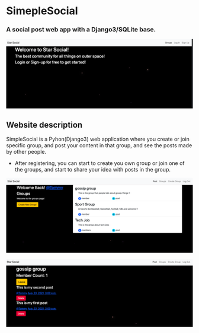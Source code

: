 # SimepleSocial
### A social post web app with a Django3/SQLite base.

![](/static/homepage.png)

## Website description
SimpleSocial is a Pyhon(Django3) web application where you create or join specific group, and post your content in that group, and see the posts made by other people.

* After registering, you can start to create you own group or join one of the groups, and start to share your idea with posts in the group.

![](/static/groups.png)

![](/static/posts.png)